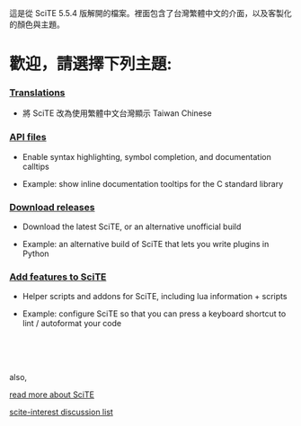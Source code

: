 這是從 SciTE 5.5.4 版解開的檔案。裡面包含了台灣繁體中文的介面，以及客製化的顏色與主題。

# 歡迎，請選擇下列主題:

### [Translations](./files/translations.md)

* 將 SciTE 改為使用繁體中文台灣顯示 Taiwan Chinese

### [API files](./files/api_files.md)

* Enable syntax highlighting, symbol completion, and documentation calltips

* Example: show inline documentation tooltips for the C standard library

### [Download releases](./files/releases.md)

* Download the latest SciTE, or an alternative unofficial build

* Example: an alternative build of SciTE that lets you write plugins in Python 

### [Add features to SciTE](./files/helpers.md)

* Helper scripts and addons for SciTE, including lua information + scripts

* Example: configure SciTE so that you can press a keyboard shortcut to lint / autoformat your code

<br /><br /><br />

also,

[read more about SciTE](http://www.scintilla.org/SciTE.html)

[scite-interest discussion list](http://groups.google.com/group/scite-interest)



